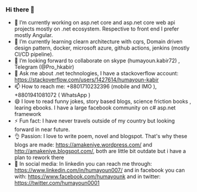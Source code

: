 ### Hi there 👋

- 🔭 I’m currently working on asp.net core and asp.net core web api projects mostly on .net ecosystem. Respective to front end I prefer mostly Angular.
- 🌱 I’m currently learning clearn architecture with cqrs, Domain driven design pattern, docker, microsoft azure, github actions, jenkins (mostly CI/CD pipeline).
- 👯 I’m looking forward to collaborate on skype (humayoun.kabir72) , Telegram (@Pro_hkabir) 
- 💬 Ask me about .net technologies, I have a stackoverflow account: https://stackoverflow.com/users/1427614/humayoun-kabir
- 📫 How to reach me: +8801710232396 (mobile and IMO ), +8801941081072 ( WhatsApp )
- 😄 I love to read funny jokes, story based blogs, science friction books , learing ebooks. I have a large facebook community on c# asp.net framework 
- ⚡ Fun fact: I have never travels outside of my country but looking forward in near future.
- 👌 Passion: I love to write poem, novel and blogspot. That's why these blogs are made: https://amakeniye.wordpress.com/ and http://amakeniye.blogspot.com/, both are little bit outdate but i have a plan to rework there
- 🌹 In social media: In linkedin you can reach me through: https://www.linkedin.com/in/humayoun007/ and in facebook you can with: https://www.facebook.com/humayounk  and in twitter: https://twitter.com/humayoun0001 
